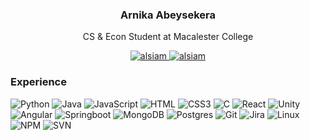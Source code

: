 
<!-- Intro  -->
<h3 align="center">
        Arnika Abeysekera
</h3>


<p align="center"> 
  CS & Econ Student at Macalester College
</p>

<p align="center">
 <a href="https://linkedin.com/in/arnika-abeysekera" target="_blank">
  <img src="https://img.shields.io/badge/LinkedIn-0077B5?style=for-the-badge&logo=linkedin&logoColor=white" alt="alsiam"/>
 </a>
 <a href="" target="blank">
  <img src="https://img.shields.io/badge/Website-DC143C?style=for-the-badge&logo=medium&logoColor=white" alt="alsiam" />
 </a>

<br />

<!-- Langauges  -->
### Experience

![Python](https://img.shields.io/badge/python-3670A0?style=for-the-badge&logo=python&logoColor=ffdd54) 
![Java](https://img.shields.io/badge/java-%23ED8B00.svg?style=for-the-badge&logo=java&logoColor=white)
![JavaScript](https://img.shields.io/badge/javascript-%23323330.svg?style=for-the-badge&logo=javascript&logoColor=%23F7DF1E)
![HTML](https://img.shields.io/badge/HTML5-E34F26?style=for-the-badge&logo=html5&logoColor=white)
![CSS3](https://img.shields.io/badge/CSS3-1572B6?style=for-the-badge&logo=css3&logoColor=white)
![C](https://img.shields.io/badge/c-%2300599C.svg?style=for-the-badge&logo=c&logoColor=white)
![React](https://img.shields.io/badge/react-%2320232a.svg?style=for-the-badge&logo=react&logoColor=%2361DAFB)
![Unity](https://img.shields.io/badge/Unity-black?style=for-the-badge&logo=unity&logoColor=white)
![Angular](https://img.shields.io/badge/Angular-red?style=for-the-badge&logo=angular&logoColor=white)
![Springboot](https://img.shields.io/badge/Springboot-8BC34A?style=for-the-badge&logo=springboot&logoColor=white)
![MongoDB](https://img.shields.io/badge/MongoDB-4EA94B?style=for-the-badge&logo=mongodb&logoColor=white)
![Postgres](https://img.shields.io/badge/postgres-%23316192.svg?style=for-the-badge&logo=postgresql&logoColor=white)
![Git](https://img.shields.io/badge/Git-F05032?style=for-the-badge&logo=git&logoColor=white)
![Jira](https://img.shields.io/badge/jira-1b49d1.svg?style=for-the-badge&logo=jira&logoColor=white)
![Linux](https://img.shields.io/badge/Linux-FCC624?style=for-the-badge&logo=linux&logoColor=black)
![NPM](https://img.shields.io/badge/NPM-%23CB3837.svg?style=for-the-badge&logo=npm&logoColor=white)
![SVN](https://img.shields.io/badge/SVN-86a6d9.svg?style=for-the-badge&logo=apache&logoColor=white)

<br/>

<!--
### Projects 
[![Mender](https://github-readme-stats.vercel.app/api/pin/?username=aabeyse1&repo=mender-app&border_color=7F3FBF&bg_color=0D1117&title_color=C9D1D9&text_color=8B949E&icon_color=7F3FBF)](https://github.com/aabeyse1/mender-app)
[![HomieBot](https://github-readme-stats.vercel.app/api/pin/?username=davinchi73&repo=comp480-Final_Project&border_color=7F3FBF&bg_color=0D1117&title_color=C9D1D9&text_color=8B949E&icon_color=7F3FBF)](https://github.com/davinchi73/comp480-Final_Project)
[![ARISCALofi](https://github-readme-stats.vercel.app/api/pin/?username=issakav&repo=ARISCA-Lofi&border_color=7F3FBF&bg_color=0D1117&title_color=C9D1D9&text_color=8B949E&icon_color=7F3FBF)](https://github.com/Issakav/ARISCA-Lofi)
[![StuckTogether](https://github-readme-stats.vercel.app/api/pin/?username=aabeyse1&repo=alien-game&border_color=7F3FBF&bg_color=0D1117&title_color=C9D1D9&text_color=8B949E&icon_color=7F3FBF)](https://github.com/aabeyse1/alien-game)
-->
